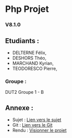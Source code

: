 # Php Projet 
### V8.1.0


## Etudiants : 

* DELTERNE Félix,
* DESHORS Théo,
* MARCHAND Kyrian,
* TEODORESCO Pierre,

### Groupe : 
DUT2 Groupe 1 - B 



## Annexe :
* Sujet : [Lien vers le sujet](https://www.mickael-martin-nevot.com/univ-amu/iut/dut-informatique/programmation-web-cote-serveur/?:s24-projet.pdf)
* Git : [Lien vers le Git](https://git.tdeshors.net/Php/project.git)
* Rendu : [Visionner le projet](https://tdeshors.net/iut/phpproject/index.php)
